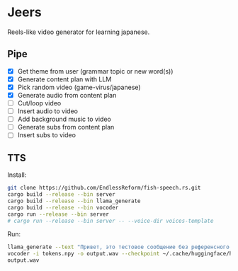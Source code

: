 # Jeers

Reels-like video generator for learning japanese.

## Pipe

* [x] Get theme from user (grammar topic or new word(s))
* [x] Generate content plan with LLM
* [X] Pick random video (game-virus/japanese)
* [X] Generate audio from content plan
* [ ] Cut/loop video
* [ ] Insert audio to video
* [ ] Add background music to video
* [ ] Generate subs from content plan
* [ ] Insert subs to video

## TTS

Install:

```bash
git clone https://github.com/EndlessReform/fish-speech.rs.git
cargo build --release --bin server
cargo build --release --bin llama_generate
cargo build --release --bin vocoder
cargo run --release --bin server
# cargo run --release --bin server -- --voice-dir voices-template
```

Run:

```bash
llama_generate --text "Привет, это тестовое сообщение без референсного голоса.　こんにちは、これは参照音声のないテストメッセージです。" --out-path tokens.npy --checkpoint ~/.cache/huggingface/hub/models--jkeisling--fish-speech-1.5/snapshots/ef7b06eb56024dd21147fc31723ec9f9f1679f08
vocoder -i tokens.npy -o output.wav --checkpoint ~/.cache/huggingface/hub/models--jkeisling--fish-speech-1.5/snapshots/ef7b06eb56024dd21147fc31723ec9f9f1679f08
output.wav
```
